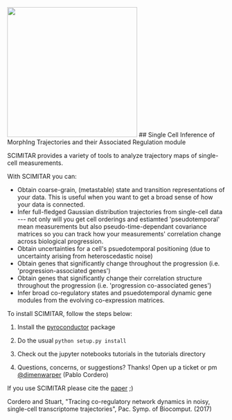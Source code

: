 <img src="https://github.com/dimenwarper/scimitar/raw/master/logo.png" width="300">
## Single Cell Inference of MorphIng Trajectories and their Associated Regulation module

SCIMITAR provides a variety of tools to analyze trajectory maps of single-cell measurements. 

With SCIMITAR you can:
* Obtain coarse-grain, (metastable) state and transition representations of your data. This is useful when you want to get a broad sense of how your data is connected.
* Infer full-fledged Gaussian distribution trajectories from single-cell data --- not only will you get cell orderings and estiamted 'pseudotemporal' mean measurements but also pseudo-time-dependant covariance matrices so you can track how your measurements' correlation change across biological progression.
* Obtain uncertainties for a cell's psuedotemporal positioning (due to uncertainty arising from heteroscedastic noise)
* Obtain genes that significantly change throughout the progression (i.e. 'progression-associated genes')
* Obtain genes that significantly change their correlation structure throughout the progression (i.e. 'progression co-associated genes')
* Infer broad co-regulatory states and psuedotemporal dynamic gene modules from the evolving co-expression matrices.


To install SCIMITAR, follow the steps below:

1. Install the [pyroconductor](https://github.com/dimenwarper/pyroconductor) package 

2. Do the usual `python setup.py install`

3. Check out the jupyter notebooks tutorials in the tutorials directory

4. Questions, concerns, or suggestions? Thanks! Open up a ticket or pm [@dimenwarper](https://github.com/dimenwarper) (Pablo Cordero)


If you use SCIMITAR please cite the [paper](https://www.ncbi.nlm.nih.gov/pmc/articles/PMC5203771/) ;)

Cordero and Stuart, "Tracing co-regulatory network dynamics in noisy, single-cell transcriptome trajectories", Pac. Symp. of Biocomput. (2017)
